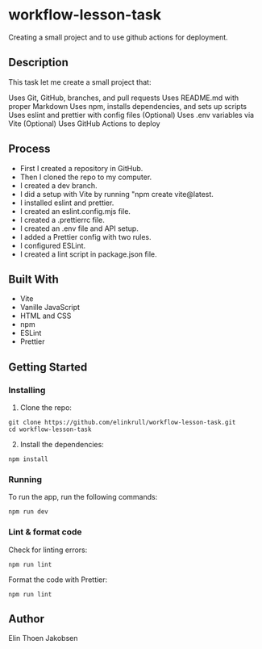 # workflow-lesson-task

Creating a small project and to use github actions for deployment.

## Description

This task let me create a small project that:

Uses Git, GitHub, branches, and pull requests
Uses README.md with proper Markdown
Uses npm, installs dependencies, and sets up scripts
Uses eslint and prettier with config files
(Optional) Uses .env variables via Vite
(Optional) Uses GitHub Actions to deploy

## Process

- First I created a repository in GitHub.
- Then I cloned the repo to my computer.
- I created a dev branch.
- I did a setup with Vite by running "npm create vite@latest.
- I installed eslint and prettier.
- I created an eslint.config.mjs file.
- I created a .prettierrc file.
- I created an .env file and API setup.
- I added a Prettier config with two rules.
- I configured ESLint.
- I created a lint script in package.json file.

## Built With

- Vite
- Vanille JavaScript
- HTML and CSS
- npm
- ESLint
- Prettier

## Getting Started

### Installing

1. Clone the repo:

```
git clone https://github.com/elinkrull/workflow-lesson-task.git
cd workflow-lesson-task
```

2. Install the dependencies:

```
npm install
```

### Running

To run the app, run the following commands:

```
npm run dev
```

### Lint & format code

Check for linting errors:

```
npm run lint
```

Format the code with Prettier:

```
npm run lint
```

## Author

Elin Thoen Jakobsen
